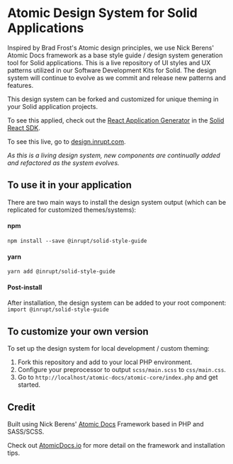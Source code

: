 
# Atomic Design System for Solid Applications

Inspired by Brad Frost's Atomic design principles, we use Nick Berens' Atomic Docs framework as a base style guide / design system generation tool for Solid applications. This is a live repository of UI styles and UX patterns utilized in our Software Development Kits for Solid. The design system will continue to evolve as we commit and release new patterns and features.

This design system can be forked and customized for unique theming in your Solid application projects.

To see this applied, check out the [React Application Generator](https://github.com/inrupt-inc/generator-solid-react) in the [Solid React SDK](https://github.com/inrupt-inc/solid-react-sdk).

To see this live, go to [design.inrupt.com](https://design.inrupt.com).

*As this is a living design system, new components are continually added and refactored as the system evolves.*

## To use it in your application

There are two main ways to install the design system output (which can be replicated for customized themes/systems):

#### npm
`npm install --save @inrupt/solid-style-guide`

#### yarn
`yarn add @inrupt/solid-style-guide`

#### Post-install
After installation, the design system can be added to your root component:  
`import @inrupt/solid-style-guide`

## To customize your own version

To set up the design system for local development / custom theming:

1. Fork this repository and add to your local PHP environment.
2. Configure your preprocessor to output `scss/main.scss` to `css/main.css`.
3. Go to `http://localhost/atomic-docs/atomic-core/index.php` and get started.

## Credit
Built using Nick Berens' [Atomic Docs](http://atomicdocs.io/) Framework based in PHP and SASS/SCSS.

Check out [AtomicDocs.io](https://www.atomicdocs.io) for more detail on the framework and installation tips.
